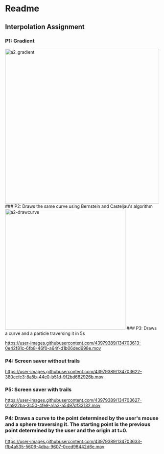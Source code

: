# Readme
## Interpolation Assignment

### P1: Gradient
<img width="503" alt="a2_gradient" src="https://user-images.githubusercontent.com/43979389/134703586-db091365-b0de-4d97-afd4-591bdcad94f7.png">
### P2: Draws the same curve using Bernstein and Casteljau's algorithm
<img width="393" alt="a2-drawcurve" src="https://user-images.githubusercontent.com/43979389/134703600-5a0bd2d9-4be0-46d3-a754-e123e2a2b83c.png">
### P3: Draws a curve and a particle traversing it in 5s

https://user-images.githubusercontent.com/43979389/134703613-0e42f81c-6fb8-46f0-a64f-d1b06ded698e.mov
### P4: Screen saver without trails

https://user-images.githubusercontent.com/43979389/134703622-380ccfc3-8a5b-44e0-b51d-9f2bd682926b.mov
### P5: Screen saver with trails

https://user-images.githubusercontent.com/43979389/134703627-01a922ba-3c50-4fe9-a1a3-a5497df33132.mov
### P4: Draws a curve to the point determined by the user's mouse and a sphere traversing it. The starting point is the previous point determined by the user and the origin at t=0.

https://user-images.githubusercontent.com/43979389/134703633-ffb4a535-5606-4dba-9607-0ced96442d6e.mov

